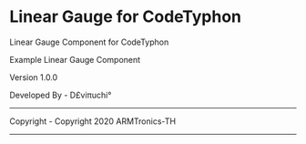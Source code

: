 # Linear Gauge for CodeTyphon

Linear Gauge Component for CodeTyphon

Example Linear Gauge Component

Version 1.0.0

Developed By - D£viπuchi°

<hr>
Copyright
- Copyright 2020 ARMTronics-TH
<hr>
